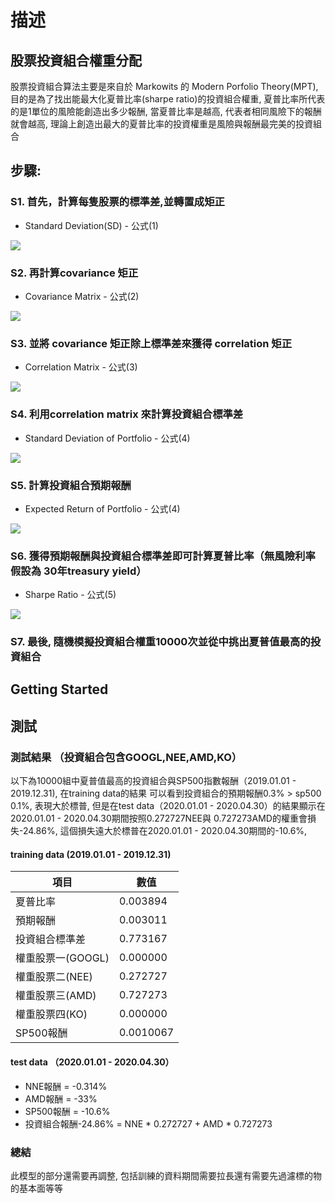 # 描述
## 股票投資組合權重分配  

股票投資組合算法主要是來自於 Markowits 的 Modern Porfolio Theory(MPT), 目的是為了找出能最大化夏普比率(sharpe ratio)的投資組合權重, 夏普比率所代表的是1單位的風險能創造出多少報酬, 當夏普比率是越高, 代表者相同風險下的報酬就會越高, 理論上創造出最大的夏普比率的投資權重是風險與報酬最完美的投資組合 

## 步驟:

### S1. 首先，計算每隻股票的標準差,並轉置成矩正
  - Standard Deviation(SD) - 公式(1)

![](https://i.imgur.com/DhGPopQ.png)
### S2. 再計算covariance 矩正
  - Covariance Matrix - 公式(2)

![](https://i.imgur.com/HHAfUtE.png)
### S3. 並將 covariance 矩正除上標準差來獲得 correlation 矩正
  - Correlation Matrix - 公式(3)

![](https://i.imgur.com/syr2jq8.png)
### S4. 利用correlation matrix 來計算投資組合標準差
  - Standard Deviation of Portfolio - 公式(4)

![](https://i.imgur.com/Nq86N23.png)

### S5. 計算投資組合預期報酬
  - Expected Return of Portfolio - 公式(4)

![](https://i.imgur.com/2PKM7k4.png)

### S6. 獲得預期報酬與投資組合標準差即可計算夏普比率（無風險利率假設為 30年treasury yield） 
  - Sharpe Ratio - 公式(5)

![](https://i.imgur.com/cob2R7e.png)

### S7. 最後, 隨機模擬投資組合權重10000次並從中挑出夏普值最高的投資組合


## Getting Started 



## 測試
### 測試結果 （投資組合包含GOOGL,NEE,AMD,KO）
以下為10000組中夏普值最高的投資組合與SP500指數報酬（2019.01.01 - 2019.12.31), 在training data的結果 可以看到投資組合的預期報酬0.3% > sp500 0.1%, 表現大於標普, 但是在test data（2020.01.01 - 2020.04.30）的結果顯示在2020.01.01 - 2020.04.30期間按照0.272727NEE與 0.727273AMD的權重會損失-24.86%, 這個損失遠大於標普在2020.01.01 - 2020.04.30期間的-10.6%, 
#### **training data (2019.01.01 - 2019.12.31)**
| 項目        |   數值     | 
| --------    | --------  | 
| 夏普比率     | 0.003894  | 
| 預期報酬     | 0.003011  | 
| 投資組合標準差| 0.773167  | 
| 權重股票一(GOOGL)    | 0.000000  | 
| 權重股票二(NEE)    | 0.272727  | 
| 權重股票三(AMD)    | 0.727273  | 
| 權重股票四(KO)    | 0.000000  | 
| SP500報酬    | 0.0010067 |
#### **test data （2020.01.01 - 2020.04.30）**
- NNE報酬 = -0.314%
- AMD報酬  = -33%
- SP500報酬  = -10.6%
- 投資組合報酬-24.86% = NNE * 0.272727 + AMD * 0.727273
### 總結 
此模型的部分還需要再調整, 包括訓練的資料期間需要拉長還有需要先過濾標的物的基本面等等
